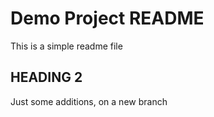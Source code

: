 # Demo Project README

This is a simple readme file

## HEADING 2

Just some additions, on a new branch